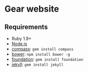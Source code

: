 # Gear website

## Requirements

  * Ruby 1.9+
  * [Node.js](http://nodejs.org)
  * [compass](http://compass-style.org/): `gem install compass`
  * [bower](http://bower.io): `npm install bower -g`
  * [foundation](http://foundation.zurb.com): `gem install foundation`
  * [jekyll](http://jekyllrb.com): `gem install jekyll`